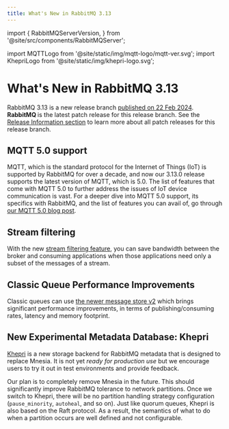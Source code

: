 ```yaml
---
title: What's New in RabbitMQ 3.13
---
```

<!--
Copyright (c) 2024 Broadcom. All Rights Reserved. The term "Broadcom" refers
to Broadcom Inc. and/or its subsidiaries.

All rights reserved. This program and the accompanying materials
are made available under the terms of the under the Apache License,
Version 2.0 (the "License”); you may not use this file except in compliance
with the License. You may obtain a copy of the License at

https://www.apache.org/licenses/LICENSE-2.0

Unless required by applicable law or agreed to in writing, software
distributed under the License is distributed on an "AS IS" BASIS,
WITHOUT WARRANTIES OR CONDITIONS OF ANY KIND, either express or implied.
See the License for the specific language governing permissions and
limitations under the License.
-->

import {
  RabbitMQServerVersion,
} from '@site/src/components/RabbitMQServer';

import MQTTLogo from '@site/static/img/mqtt-logo/mqtt-ver.svg';
import KhepriLogo from '@site/static/img/khepri-logo.svg';

# What's New in RabbitMQ 3.13

RabbitMQ 3.13 is a new release branch [published on 22 Feb
2024](/blog/2024/03/11/rabbitmq-3.13.0-announcement). <strong>RabbitMQ
<RabbitMQServerVersion/></strong> is the latest patch release for this release
branch. See the [Release Information section](/release-information) to learn
more about all patch releases for this release branch.

## MQTT 5.0 support

<MQTTLogo className="floating-logo"/>

MQTT, which is the standard protocol for the Internet of Things (IoT) is
supported by RabbitMQ for over a decade, and now our 3.13.0 release supports
the latest version of MQTT, which is 5.0. The list of features that come with
MQTT 5.0 to further address the issues of IoT device communication is vast. For
a deeper dive into MQTT 5.0 support, its specifics with RabbitMQ, and the list
of features you can avail of, go through [our MQTT 5.0 blog
post](/blog/2023/07/21/mqtt5).

## Stream filtering

With the new [stream filtering feature](/blog/2023/10/16/stream-filtering), you
can save bandwidth between the broker and consuming applications when those
applications need only a subset of the messages of a stream.

## Classic Queue Performance Improvements

Classic queues can use [the newer message store
v2](/blog/2024/01/11/3.13-release) which brings significant performance
improvements, in terms of publishing/consuming rates, latency and memory
footprint.

## New Experimental Metadata Database: Khepri

<KhepriLogo className="floating-logo"/>

[Khepri](https://www.youtube.com/watch?v=whVqpgvep90) is a new storage backend
for RabbitMQ metadata that is designed to replace Mnesia. It is not yet *ready
for production use* but we encourage users to try it out in test environments
and provide feedback.

Our plan is to completely remove Mnesia in the future. This should
significantly improve RabbitMQ tolerance to network partitions. Once we switch
to Khepri, there will be no partition handling strategy configuration
(`pause_minority`, `autoheal`, and so on). Just like quorum queues, Khepri is
also based on the Raft protocol. As a result, the semantics of what to do when
a partition occurs are well defined and not configurable.
